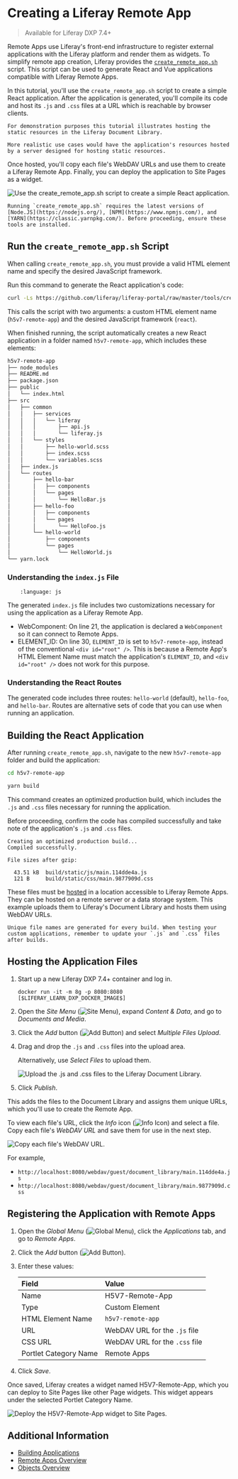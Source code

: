 # Creating a Liferay Remote App

> Available for Liferay DXP 7.4+

Remote Apps use Liferay's front-end infrastructure to register external applications with the Liferay platform and render them as widgets. To simplify remote app creation, Liferay provides the [`create_remote_app.sh`](https://raw.githubusercontent.com/liferay/liferay-portal/master/tools/create_remote_app.sh) script. This script can be used to generate React and Vue applications compatible with Liferay Remote Apps.

In this tutorial, you'll use the `create_remote_app.sh` script to create a simple React application. After the application is generated, you'll compile its code and host its `.js` and `.css` files at a URL which is reachable by browser clients.

```{tip}
For demonstration purposes this tutorial illustrates hosting the static resources in the Liferay Document Library.

More realistic use cases would have the application's resources hosted by a server designed for hosting static resources.
```

Once hosted, you'll copy each file's WebDAV URLs and use them to create a Liferay Remote App. Finally, you can deploy the application to Site Pages as a widget.

![Use the create_remote_app.sh script to create a simple React application.](./creating-a-liferay-remote-app/images/01.png)

```{important}
Running `create_remote_app.sh` requires the latest versions of [Node.JS](https://nodejs.org/), [NPM](https://www.npmjs.com/), and [YARN](https://classic.yarnpkg.com/). Before proceeding, ensure these tools are installed.
```

## Run the `create_remote_app.sh` Script

When calling `create_remote_app.sh`, you must provide a valid HTML element name and specify the desired JavaScript framework.

Run this command to generate the React application's code:

```bash
curl -Ls https://github.com/liferay/liferay-portal/raw/master/tools/create_remote_app.sh | bash -s h5v7-remote-app react
```

This calls the script with two arguments: a custom HTML element name (`h5v7-remote-app`) and the desired JavaScript framework (`react`).

When finished running, the script automatically creates a new React application in a folder named `h5v7-remote-app`, which includes these elements:

```bash
h5v7-remote-app
├── node_modules
├── README.md
├── package.json
├── public
│   └── index.html
├── src
│   ├── common
│   │   ├── services
│   │   │   └── liferay
│   │   │       ├── api.js
│   │   │       └── liferay.js
│   │   └── styles
│   │       ├── hello-world.scss
│   │       ├── index.scss
│   │       └── variables.scss
│   ├── index.js
│   └── routes
│       ├── hello-bar
│       │   ├── components
│       │   └── pages
│       │       └── HelloBar.js
│       ├── hello-foo
│       │   ├── components
│       │   └── pages
│       │       └── HelloFoo.js
│       └── hello-world
│           ├── components
│           └── pages
│               └── HelloWorld.js
└── yarn.lock
```

### Understanding the `index.js` File

   ```{literalinclude} ./creating-a-liferay-remote-app/resources/liferay-h5v7.zip/h5v7-remote-app/src/index.js
       :language: js
   ```

The generated `index.js` file includes two customizations necessary for using the application as a Liferay Remote App.

* WebComponent: On line 21, the application is declared a `WebComponent` so it can connect to Remote Apps.
* ELEMENT_ID: On line 30, `ELEMENT_ID` is set to `h5v7-remote-app`, instead of the conventional `<div id="root" />`. This is because a Remote App's HTML Element Name must match the application's `ELEMENT_ID`, and `<div id="root" />` does not work for this purpose.

### Understanding the React Routes

The generated code includes three routes: `hello-world` (default), `hello-foo`, and `hello-bar`. Routes are alternative sets of code that you can use when running an application. <!--TASK: uncomment references once article is added; "See ![Using Routes with Remote Apps](./using-routes-with-remote-apps.md) for more information."-->

## Building the React Application

After running `create_remote_app.sh`, navigate to the new `h5v7-remote-app` folder and build the application:

```bash
cd h5v7-remote-app
```

```bash
yarn build
```

This command creates an optimized production build, which includes the `.js` and `.css` files necessary for running the application.

Before proceeding, confirm the code has compiled successfully and take note of the application's `.js` and `.css` files.

```
Creating an optimized production build...
Compiled successfully.

File sizes after gzip:

  43.51 kB  build/static/js/main.114dde4a.js
  121 B     build/static/css/main.9877909d.css
```

These files must be [hosted](#hosting-the-application-files) in a location accessible to Liferay Remote Apps. They can be hosted on a remote server or a data storage system. This example uploads them to Liferay's Document Library and hosts them using WebDAV URLs.

```{tip}
Unique file names are generated for every build. When testing your custom applications, remember to update your `.js` and `.css` files after builds.
```

## Hosting the Application Files

1. Start up a new Liferay DXP 7.4+ container and log in.

   ```docker
   docker run -it -m 8g -p 8080:8080 [$LIFERAY_LEARN_DXP_DOCKER_IMAGE$]
   ```

1. Open the *Site Menu* (![Site Menu](../../images/icon-product-menu.png)), expand *Content & Data*, and go to *Documents and Media*.

1. Click the *Add* button (![Add Button](../../images/icon-add.png)) and select *Multiple Files Upload*.

1. Drag and drop the `.js` and `.css` files into the upload area.

   Alternatively, use *Select Files* to upload them.

   ![Upload the .js and .css files to the Liferay Document Library.](./creating-a-liferay-remote-app/images/02.png)

1. Click *Publish*.

This adds the files to the Document Library and assigns them unique URLs, which you'll use to create the Remote App.

To view each file's URL, click the *Info* icon (![Info Icon](../../images/icon-information.png)) and select a file. Copy each file's *WebDAV URL* and save them for use in the next step.

![Copy each file's WebDAV URL.](./creating-a-liferay-remote-app/images/03.png)

For example,

* `http://localhost:8080/webdav/guest/document_library/main.114dde4a.js`
* `http://localhost:8080/webdav/guest/document_library/main.9877909d.css`

## Registering the Application with Remote Apps

1. Open the *Global Menu* (![Global Menu](../../images/icon-applications-menu.png)), click the *Applications* tab, and go to *Remote Apps*.

1. Click the *Add* button (![Add Button](../../images/icon-add.png)).

1. Enter these values:

   | Field | Value |
   | :--- | :--- |
   | Name | H5V7-Remote-App |
   | Type | Custom Element |
   | HTML Element Name | `h5v7-remote-app` |
   | URL | WebDAV URL for the `.js` file |
   | CSS URL | WebDAV URL for the `.css` file |
   | Portlet Category Name | Remote Apps |

1. Click *Save*.

Once saved, Liferay creates a widget named H5V7-Remote-App, which you can deploy to Site Pages like other Page widgets. This widget appears under the selected Portlet Category Name.

![Deploy the H5V7-Remote-App widget to Site Pages.](./creating-a-liferay-remote-app/images/04.png)

## Additional Information

* [Building Applications](../../building-applications.md)
* [Remote Apps Overview](../remote-apps.md)
* [Objects Overview](../objects.md)
